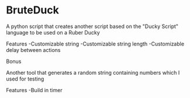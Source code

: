# BruteDuck

A python script that creates another script based on the "Ducky Script" language to be used on a Ruber Ducky

Features
-Customizable string
-Customizable string length
-Customizable delay between actions

Bonus

Another tool that generates a random string containing numbers which I used for testing

Features
-Build in timer
